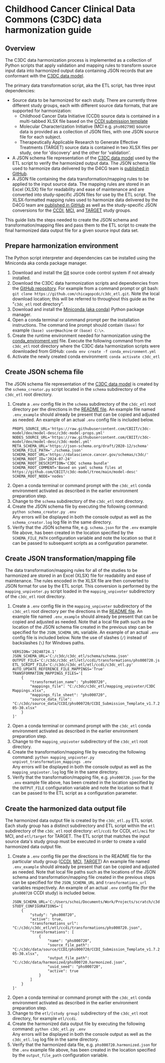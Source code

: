 # Childhood Cancer Clinical Data Commons (C3DC) data harmonization guide

## Overview
The C3DC data harmonization process is implemented as a collection of Python scripts that apply validation and
mapping rules to transform source input data into harmonized output data containing JSON records that are conformant
with the [C3DC data model](https://github.com/CBIIT/c3dc-model).

The primary data transformation script, aka the ETL script, has three input dependencies:
* Source data to be harmonized for each study. There are currently three different study groups, each with different
  source data formats, that are supported for harmonization:
  * Childhood Cancer Data Initiative (CCDI) source data is contained in a multi-tabbed XLSX file based on the
  [CCDI submission template](https://github.com/CBIIT/ccdi-model/tree/main/metadata-manifest)
  * Molecular Characterization Initiative (MCI e.g. `phs002790`) source data is provided as a collection of
    JSON files, with one JSON source file for each subject.
  * Therapeutically Applicable Research to Generate Effective Treatments (TARGET) source data is contained in two
    XLSX files per study, one for 'discovery' and the other for 'validation'.
* A JSON schema file representation of the [C3DC data model](https://github.com/CBIIT/c3dc-model) used by the ETL
  script to verify the harmonized output data. The JSON schema file used to harmonize data delivered by the D4CG team
  is [published in GitHub](https://github.com/chicagopcdc/c3dc_etl/blob/main/schema/schema.json).
* A JSON file containing the data transformation/mapping rules to be applied to the input source data. The mapping
  rules are stored in an Excel (XLSX) file for readability and ease of maintenance and are converted into
  study-specific JSON files for use by the ETL script. The XLSX-formatted mapping rules used to harmonize data
  delivered by the D4CG team are [published in GitHub](https://github.com/chicagopcdc/c3dc_etl/blob/main/mapping_unpivoter/C3DC%20Mappings.xlsx)
  as well as the study-specific JSON conversions for the
  [CCDI](https://github.com/chicagopcdc/c3dc_etl/tree/main/etl/ccdi/transformations),
  [MCI](https://github.com/chicagopcdc/c3dc_etl/tree/main/etl/mci/transformations), and
  [TARGET](https://github.com/chicagopcdc/c3dc_etl/tree/main/etl/target/transformations) study groups.

This guide lists the steps needed to create the JSON schema and transformation/mapping files and pass them to the ETL
script to create the final harmonized data output file for a given source input data set.

## Prepare harmonization environment
The Python script interpreter and dependencies can be installed using the Miniconda aka conda package manager.
1. Download and install the [Git](https://git-scm.com/downloads) source code control system if not already installed.
1. Download the C3DC data harmonization scripts and dependencies from the
   [GitHub repository](https://github.com/chicagopcdc/c3dc_etl). For example from a command prompt or git bash:
   `git clone https://github.com/chicagopcdc/c3dc_etl.git`.
   Note the local download location; this will be referred to throughout this guide as the "`c3dc_etl` root directory".
1. Download and install the [Miniconda (aka conda)](https://docs.anaconda.com/miniconda/miniconda-install/)
   Python package manager.
1. Open a conda terminal or command prompt per the installation instructions. The command line prompt should
   contain `(base)` for example `(base) user@machine` or `(base) C:\>`.
1. Create the runtime environment needed for harmonization using the
   [conda_enviroment.yml](https://github.com/chicagopcdc/c3dc_etl/blob/main/conda_environment.yml) file. Execute the
   following command from the `c3dc_etl` root directory where the C3DC data harmonization scripts were downloaded
   from GitHub: `conda env create -f conda_environment.yml`
1. Activate the newly created conda environment: `conda activate c3dc_etl`

## Create JSON schema file
The JSON schema file representation of the [C3DC data model](https://github.com/CBIIT/c3dc-model) is created by the
`schema_creator.py` script located in the `schema` subdirectory of the `c3dc_etl` root directory.
1. Create a `.env` config file in the `schema` subdirectory of the `c3dc_etl` root directory per the directions in the
   [README file](https://github.com/chicagopcdc/c3dc_etl/blob/main/schema/README.md). An example file named
   `.env_example` should already be present that can be copied and adjusted as needed. An example of an actual
   `.env` config file is included below.
   ```
   PROPS_SOURCE_URL='https://raw.githubusercontent.com/CBIIT/c3dc-model/dev/model-desc/c3dc-model-props.yml'
   NODES_SOURCE_URL='https://raw.githubusercontent.com/CBIIT/c3dc-model/dev/model-desc/c3dc-model.yml'
   META_SCHEMA_URL='https://json-schema.org/draft/2020-12/schema'
   SCHEMA_FILE_PATH='./schema.json'
   SCHEMA_ROOT_URL='https://datascience.cancer.gov/schemas/c3dc/'
   SCHEMA_ROOT_ID='2024-07-24'
   SCHEMA_ROOT_DESCRIPTION='C3DC schema bundle'
   SCHEMA_ROOT_COMMENT='Based on yaml schema files at https://github.com/CBIIT/c3dc-model/tree/main/model-desc'
   SCHEMA_ROOT_NODE='nodes'
   ```
1. Open a conda terminal or command prompt with the `c3dc_etl` conda environment activated as described in the earlier
   environment preparation step.
1. Change to the `schema` subdirectory of the `c3dc_etl` root directory.
1. Create the JSON schema file by executing the following command: `python schema_creator.py .env` \
   Any errors will be displayed in both the console output as well as the `schema_creator.log` log file in the same
   directory.
1. Verify that the JSON schema file, e.g. `schema.json` for the `.env` example file above, has been created in the
   location specified by the `SCHEMA_FILE_PATH` configuration variable and note the location so that it can be passed
   to subsequent scripts as a configuration parameter.

## Create JSON transformation/mapping file
The data transformation/mapping rules for all of the studies to be harmonized are stored in an Excel (XLSX) file for
readability and ease of maintenance. The rules encoded in the XLSX file are then converted to JSON format for use by
the ETL script. This conversion is performed by the `mapping_unpivoter.py` script loaded in the `mapping_unpivoter`
subdirectory of the `c3dc_etl` root directory.
1. Create a `.env` config file in the `mapping_unpivoter` subdirectory of the `c3dc_etl` root directory per the
   directions in the [README file](https://github.com/chicagopcdc/c3dc_etl/blob/main/mapping_unpivoter/README.md).
   An example file named `.env_example` should already be present that can be copied and adjusted as needed. Note that
   a local file path such as the location of the JSON schema file created in the previous step can be specified for
   the `JSON_SCHEMA_URL` variable. An example of an actual `.env` config file is included below. Note the use of
   slashes (`/`) instead of backslashes (`\`) for Windows paths.
   ```
   VERSION='20240724.1'
   JSON_SCHEMA_URL='C:/c3dc/c3dc_etl/schema/schema.json'
   OUTPUT_FILE='C:/c3dc/c3dc_etl/etl/ccdi/transformations/phs000720.json'
   ETL_SCRIPT_FILE='C:/c3dc/c3dc_etl/etl/ccdi/c3dc_etl.py'
   AUTO_UPDATE_REFERENCE_FILE_MAPPINGS='True'
   TRANSFORMATION_MAPPINGS_FILES='[
       {
           "transformation_name": "phs000720",
           "mappings_file": "C:/c3dc/c3dc_etl/mapping_unpivoter/C3DC Mappings.xlsx",
           "mappings_file_sheet": "phs000720",
           "source_data_file": "C:/c3dc/source_data/CCDI/phs000720/CCDI_Submission_Template_v1.7.2_phs000720_JoinRy_2024-05-30.xlsx"
       }
   ]'
   ```
1. Open a conda terminal or command prompt with the `c3dc_etl` conda environment activated as described in the earlier
   environment preparation step.
1. Change to the `mapping_unpivoter` subdirectory of the `c3dc_etl` root directory.
1. Create the transformation/mapping file by executing the following command:
   `python mapping_unpivoter.py unpivot_transformation_mappings .env` \
   Any errors will be displayed in both the console output as well as the `mapping_unpivoter.log` log file in the
   same directory.
1. Verify that the transformation/mapping file, e.g. `phs000720.json` for the `.env` example file above, has been
   created in the location specified by the `OUTPUT_FILE` configuration variable and note the location so that it
   can be passed to the ETL script as a configuration parameter.

## Create the harmonized data output file
The harmonized data output file is created by the `c3dc_etl.py` ETL script. Each study group has a distinct
subdirectory and ETL script within the `etl` subdirectory of the `c3dc_etl` root directory: `etl/ccdi`
for CCDI, `etl/mci` for MCI, and `etl/target` for TARGET. The ETL script that matches the input source data's study
group must be executed in order to create a valid harmonized data output file.
1. Create a `.env` config file per the directions in the README file for the particular study group
   ([CCDI](https://github.com/chicagopcdc/c3dc_etl/blob/main/etl/ccdi/README.md),
   [MCI](https://github.com/chicagopcdc/c3dc_etl/blob/main/etl/mci/README.md),
   [TARGET](https://github.com/chicagopcdc/c3dc_etl/blob/main/etl/target/README.md))
   An example file named `.env_example` should already be present that can be copied and adjusted as needed. Note that
   local file paths such as the locations of the JSON schema and transformation/mapping file created in the previous
   steps can be specified for the `JSON_SCHEMA_URL` and `transformations_url` variables respectively. An example of an
   actual `.env` config file (for the `phs000720` CCDI study) is included below.
   ```
   JSON_SCHEMA_URL='C:/Users/schoi/Documents/Work/Projects/scratch/c3dc/c3dc_etl/schema/schema.json'
   STUDY_CONFIGURATIONS='[
       {
           "study": "phs000720",
           "active": true,
           "transformations_url": "C:/c3dc/c3dc_etl/etl/ccdi/transformations/phs000720.json",
           "transformations": [
               {
                   "name": "phs000720",
                   "source_file_path": "C:/c3dc/data/source/CCDI/phs000720/CCDI_Submission_Template_v1.7.2_phs000720_JoinRy_2024-05-30.xlsx",
                   "output_file_path": "C:/c3dc/data/harmonized/phs000720.harmonized.json",
                   "uuid_seed": "phs000720",
                   "active": true
               }
           ]
       }
   ]'
   ```
1. Open a conda terminal or command prompt with the `c3dc_etl` conda environment activated as described in the earlier
   environment preparation step.
1. Change to the `etl/[study group]` subdirectory of the `c3dc_etl` root directory, for example `etl/ccdi`.
1. Create the harmonized data output file by executing the following command: `python c3dc_etl.py .env` \
   Any errors will be displayed in both the console output as well as the `c3dc_etl.log` log file in the same directory.
1. Verify that the harmonized data file, e.g. `phs000720.harmonized.json` for the `.env` example file above, has been
   created in the location specified by the `output_file_path` configuration variable.
